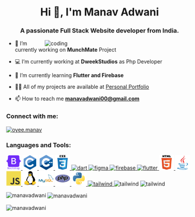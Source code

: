
<h1 align="center">Hi 👋, I'm Manav Adwani</h1>
<h3 align="center">A passionate Full Stack Website developer from India.</h3>
<img align="right" alt="coding" width="400" src="https://cdn.dribbble.com/users/1162077/screenshots/3848914/programmer.gif">

- 🔭 I’m currently working on **MunchMate** Project

- 💻 I’m currently working at **DweekStudios** as Php Developer

- 🌱 I’m currently learning **Flutter and Firebase**

- 👨‍💻 All of my projects are available at <a href="https://manav-adwani.super.site" target="blank">Personal Portfolio</a>

- 📫 How to reach me **manavadwani00@gmail.com**

<h3 align="left">Connect with me:</h3>
<p align="left">
<a href="https://instagram.com/oyee.manav" target="blank"><img align="center" src="https://raw.githubusercontent.com/rahuldkjain/github-profile-readme-generator/master/src/images/icons/Social/instagram.svg" alt="oyee.manav" height="30" width="40" /></a>
</p>

<h3 align="left">Languages and Tools:</h3>
<p align="left"> <a href="https://getbootstrap.com" target="_blank" rel="noreferrer"> <img src="https://raw.githubusercontent.com/devicons/devicon/master/icons/bootstrap/bootstrap-plain-wordmark.svg" alt="bootstrap" width="40" height="40"/> </a> <a href="https://www.cprogramming.com/" target="_blank" rel="noreferrer"> <img src="https://raw.githubusercontent.com/devicons/devicon/master/icons/c/c-original.svg" alt="c" width="40" height="40"/> </a> <a href="https://www.w3schools.com/cpp/" target="_blank" rel="noreferrer"> <img src="https://raw.githubusercontent.com/devicons/devicon/master/icons/cplusplus/cplusplus-original.svg" alt="cplusplus" width="40" height="40"/> </a> <a href="https://www.w3schools.com/css/" target="_blank" rel="noreferrer"> <img src="https://raw.githubusercontent.com/devicons/devicon/master/icons/css3/css3-original-wordmark.svg" alt="css3" width="40" height="40"/> </a> <a href="https://dart.dev" target="_blank" rel="noreferrer"> <img src="https://www.vectorlogo.zone/logos/dartlang/dartlang-icon.svg" alt="dart" width="40" height="40"/> </a> <a href="https://www.figma.com/" target="_blank" rel="noreferrer"> <img src="https://www.vectorlogo.zone/logos/figma/figma-icon.svg" alt="figma" width="40" height="40"/> </a> <a href="https://firebase.google.com/" target="_blank" rel="noreferrer"> <img src="https://www.vectorlogo.zone/logos/firebase/firebase-icon.svg" alt="firebase" width="40" height="40"/> </a> <a href="https://flutter.dev" target="_blank" rel="noreferrer"> <img src="https://www.vectorlogo.zone/logos/flutterio/flutterio-icon.svg" alt="flutter" width="40" height="40"/> </a> <a href="https://www.w3.org/html/" target="_blank" rel="noreferrer"> <img src="https://raw.githubusercontent.com/devicons/devicon/master/icons/html5/html5-original-wordmark.svg" alt="html5" width="40" height="40"/> </a> <a href="https://www.java.com" target="_blank" rel="noreferrer"> <img src="https://raw.githubusercontent.com/devicons/devicon/master/icons/java/java-original.svg" alt="java" width="40" height="40"/> </a> <a href="https://developer.mozilla.org/en-US/docs/Web/JavaScript" target="_blank" rel="noreferrer"> <img src="https://raw.githubusercontent.com/devicons/devicon/master/icons/javascript/javascript-original.svg" alt="javascript" width="40" height="40"/> </a> <a href="https://www.linux.org/" target="_blank" rel="noreferrer"> <img src="https://raw.githubusercontent.com/devicons/devicon/master/icons/linux/linux-original.svg" alt="linux" width="40" height="40"/> </a> <a href="https://www.mysql.com/" target="_blank" rel="noreferrer"> <img src="https://raw.githubusercontent.com/devicons/devicon/master/icons/mysql/mysql-original-wordmark.svg" alt="mysql" width="40" height="40"/> </a> <a href="https://www.php.net" target="_blank" rel="noreferrer"> <img src="https://raw.githubusercontent.com/devicons/devicon/master/icons/php/php-original.svg" alt="php" width="40" height="40"/> </a> <a href="https://www.python.org" target="_blank" rel="noreferrer"> <img src="https://raw.githubusercontent.com/devicons/devicon/master/icons/python/python-original.svg" alt="python" width="40" height="40"/> </a> <a href="https://tailwindcss.com/" target="_blank" rel="noreferrer"> <img src="https://www.vectorlogo.zone/logos/tailwindcss/tailwindcss-icon.svg" alt="tailwind" width="40" height="40"/> </a> <img src="https://laravel.com/img/logomark.min.svg" alt="tailwind" width="40" height="40"/> <img src="https://img2.freepng.es/20180711/rtc/kisspng-django-web-development-web-framework-python-softwa-django-5b45d913f29027.4888902515313042119936.jpg" alt="tailwind" width="40" height="40"/></p>

<p><img align="left" src="https://github-readme-stats.vercel.app/api/top-langs?username=manavadwani&show_icons=true&locale=en&layout=compact" alt="manavadwani" /></p>

<p>&nbsp;<img align="center" src="https://github-readme-stats.vercel.app/api?username=manavadwani&show_icons=true&locale=en" alt="manavadwani" /></p>

<p><img align="center" src="https://github-readme-streak-stats.herokuapp.com/?user=manavadwani&" alt="manavadwani" /></p>
